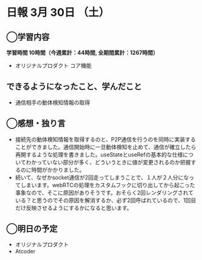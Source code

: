 # 日報  3月 30日 （土）

## ◯学習内容

**学習時間 10時間（今週累計：44時間, 全期間累計：1267時間）**

- オリジナルプロダクト コア機能

## できるようになったこと、学んだこと

- 通信相手の動体検知情報の取得

## ◯感想・独り言

- 接続先の動体検知情報を取得するのと、P2P通信を行うのを同時に実装することができました。通信開始時に一旦動体検知を止めて、通信が確立したら再開するような処理を書きました。useStateとuseRefの基本的な仕様についてわかっていない部分が多く、どういうときに値が変更されるのか把握するのに時間がかかりました。
- 続いて、なぜかsocket通信が2回走ってしまうことで、１人が２人分になってしまいます。webRTCの処理をカスタムフックに切り出してから起こった事象なので、そこに原因がありそうです。おそらく2回レンダリングされている？と思うのでその原因を解消するか、必ず2回呼ばれているので、1回目だけ反映させるようにするかになると思います。

## ◯明日の予定

- オリジナルプロダクト
- Atcoder
